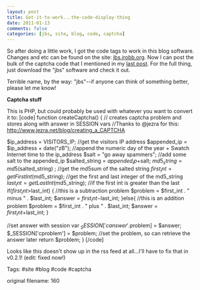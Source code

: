 ```yaml
---
layout: post
title: Got-it-to-work...the-code-display-thing
date: 2011-01-13
comments: false
categories: [jbs, site, blog, code, captcha]
---
```


So after doing a little work, I got the code tags to work in this blog software. Changes and etc can be found on the site:  <a href="http://jbs.jrobb.org">jbs.jrobb.org</a>.
Now I can post the bulk of the captcha code that I mentioned in my <a href="?article=159">last post</a>.  For the full thing, just download the "jbs" software and check it out. 

Terrible name, by the way: "jbs"--if anyone can think of something better, please let me know!

<b>Captcha stuff</b>

This is PHP, but could probably be used with whatever you want to convert it to:
[code]
function createCaptcha() {
// creates captcha problem and stores along with answer in SESSION vars
//Thanks to @jezra for this:  http://www.jezra.net/blog/creating_a_CAPTCHA

$ip_address = VISITORS_IP; //get the visitors IP address
$appended_ip = $ip_address + date("zB"); //append the numeric day of the year + Swatch Internet time to the ip_address
$salt = "go away spammers"; //add some salt to the appended_ip
$salted_string = $appended_ip+$salt;
$md5_string = md5($salted_string) ; //get the md5sum of the salted string
$first_int = getFirstInt($md5_string); //get the first and last integer of the md5_string
$last_int = getLastInt($md5_string);
//if the first int is greater than the last 
if($first_int>$last_int)
{
//this is a subtraction problem
$problem = $first_int . " minus " . $last_int;
$answer = $first_int-$last_int;
}else{
//this is an addition problem
$problem = $first_int . " plus " . $last_int;
$answer = $first_int+$last_int;
}

//set answer with session var
$_SESSION['canswer'.$problem] = $answer;  
$_SESSION['cproblem'] = $problem;  //set the problem, so can retrieve the answer later
return $problem;
}
[/code]

Looks like this doesn't show up in the rss feed at all...I'll have to fix that in v0.2.1! (edit: fixed now!)

Tags: #site #blog #code #captcha


 original filename: 160